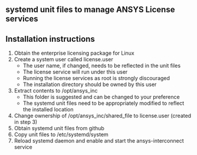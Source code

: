 ## systemd unit files to manage ANSYS License services

## Installation instructions
1. Obtain the enterprise licensing package for Linux
2. Create a system user called license.user
   * The user name, if changed, needs to be reflected in the unit files
   * The license service will run under this user
   * Running the license services as root is strongly discouraged
   * The installation directory should be owned by this user 
3. Extract contents to /opt/ansys_inc 
   * This folder is suggested and can be changed to your preference
   * The systemd unit files need to be appropriately modified to reflect the installed location
4. Change ownership of /opt/ansys_inc/shared_file to license.user (created in step 3)
5. Obtain systemd unit files from github
6. Copy unit files to /etc/systemd/system 
7. Reload systemd daemon and enable and start the ansys-interconnect service


